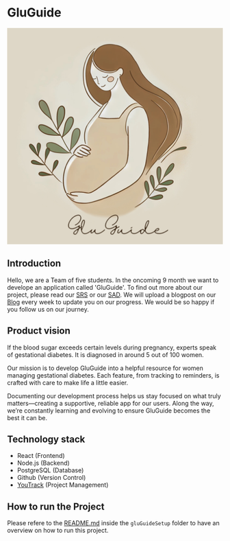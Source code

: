 # GluGuide

![RandomPicture](docs/%20gluguidereadmephoto.jpg)

## Introduction

Hello, we are a Team of five students. In the oncoming 9 month we want to develope an application called 'GluGuide'. To find out more about our project, please read our [SRS](SRS.md) or our [SAD](SAD.md). We will upload a blogpost on our [Blog](https://gdewomenhealth.wordpress.com/) every week to update you on our progress.
We would be so happy if you follow us on our journey.

## Product vision

If the blood sugar exceeds certain levels during pregnancy, experts speak of gestational diabetes. It is diagnosed in around 5 out of 100 women.

Our mission is to develop GluGuide into a helpful resource for women managing gestational diabetes. Each feature, from tracking to reminders, is crafted with care to make life a little easier.

Documenting our development process helps us stay focused on what truly matters—creating a supportive, reliable app for our users. Along the way, we’re constantly learning and evolving to ensure GluGuide becomes the best it can be.

## Technology stack

- React (Frontend)
- Node.js (Backend)
- PostgreSQL (Database)
- Github (Version Control)
- [YouTrack](https://gluguide.youtrack.cloud/dashboard?id=207-1) (Project Management)

## How to run the Project

Please refere to the [README.md](/gluGuideSetup/README.md) inside the `gluGuideSetup` folder to have an overview on how to run this project.
